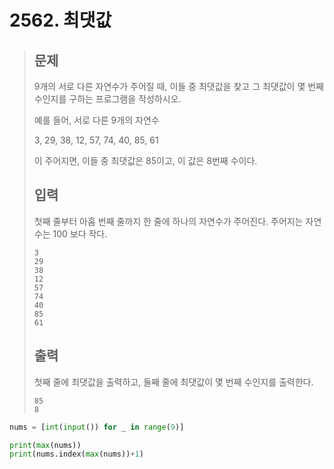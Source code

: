 # 2562. 최댓값

> ## 문제
>
> 9개의 서로 다른 자연수가 주어질 때, 이들 중 최댓값을 찾고 그 최댓값이 몇 번째 수인지를 구하는 프로그램을 작성하시오.
>
> 예를 들어, 서로 다른 9개의 자연수
>
> 3, 29, 38, 12, 57, 74, 40, 85, 61
>
> 이 주어지면, 이들 중 최댓값은 85이고, 이 값은 8번째 수이다.
>
> ## 입력
>
> 첫째 줄부터 아홉 번째 줄까지 한 줄에 하나의 자연수가 주어진다. 주어지는 자연수는 100 보다 작다.
>
> ```
> 3
> 29
> 38
> 12
> 57
> 74
> 40
> 85
> 61
> ```
>
> ## 출력
>
> 첫째 줄에 최댓값을 출력하고, 둘째 줄에 최댓값이 몇 번째 수인지를 출력한다.
>
> ```
> 85
> 8
> ```

```python
nums = [int(input()) for _ in range(9)]

print(max(nums))
print(nums.index(max(nums))+1)
```

